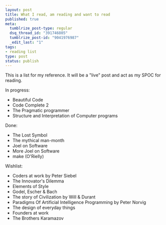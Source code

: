 ```yaml
--- 
layout: post
title: What I read, am reading and want to read
published: true
meta: 
  tumblrize_post-type: regular
  dsq_thread_id: "391746805"
  tumblrize_post-id: "9041976987"
  _edit_last: "1"
tags: 
- reading list
type: post
status: publish
---
```

This is a list for my reference. It will be a "live" post and act as my SPOC for reading.

In progress:

- Beautiful Code
- Code Complete 2
- The Pragmatic programmer
- Structure and Interpretation of Computer programs

Done:

- The Lost Symbol
- The mythical man-month
- Joel on Software
- More Joel on Software
- make (O'Rielly)

Wishlist:

- Coders at work by Peter Siebel
- The Innovator's Dilemma
- Elements of Style
- Godel, Escher &amp; Bach
- The story of Civilization by Will &amp; Durant
- Paradigms Of Artificial Intelligence Programming by Peter Norvig
- The design of everyday things
- Founders at work
- The Brothers Karamazov
